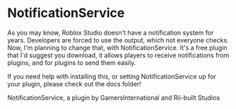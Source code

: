 # NotificationService

As you may know, Roblox Studio doesn't have a notification system for years. Developers are forced to use the output, which not everyone checks. Now, I'm planning to change that, with NotificationService. It's a free plugin that I'd suggest you download, it allows players to receive notifications from plugins, and for plugins to send them easily.

If you need help with installing this, or setting NotificationService up for your plugin, please check out the docs folder!

NotificationService, a plugin by GamersInternational and Rii-built Studios
